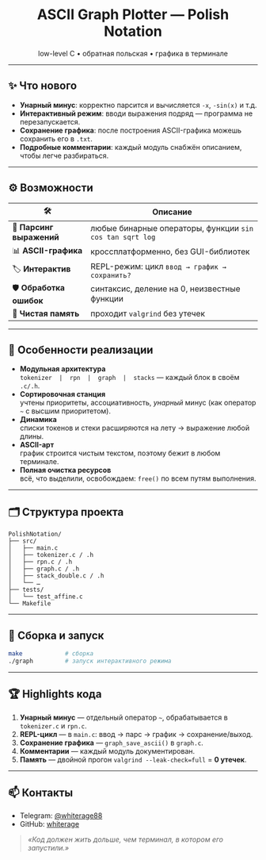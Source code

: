<h1 align="center">ASCII Graph Plotter — Polish Notation</h1>
<p align="center">
  low-level C&nbsp;• обратная польская • графика в терминале
</p>

---

## ✨ Что нового
- **Унарный минус**: корректно парсится и вычисляется `-x`, `-sin(x)` и т.д.  
- **Интерактивный режим**: вводи выражения подряд — программа не перезапускается.  
- **Сохранение графика**: после построения ASCII-графика можешь сохранить его в `.txt`.  
- **Подробные комментарии**: каждый модуль снабжён описанием, чтобы легче разбираться.

---

## ⚙️ Возможности
| 🛠 | Описание |
|----|----------|
| 📐 **Парсинг выражений** | любые бинарные операторы, функции `sin cos tan sqrt log` |
| 📊 **ASCII-графика**     | кроссплатформенно, без GUI-библиотек |
| 🏷 **Интерактив**        | REPL-режим: цикл `ввод → график → сохранить?` |
| 🛡 **Обработка ошибок**  | синтаксис, деление на 0, неизвестные функции |
| 🧹 **Чистая память**     | проходит `valgrind` без утечек |

---

## 🔑 Особенности реализации
- **Модульная архитектура**  
  `tokenizer  |  rpn  |  graph  |  stacks` — каждый блок в своём `.c/.h`.
- **Сортировочная станция**  
  учтены приоритеты, ассоциативность, _унарный_ минус (как оператор `~` с высшим приоритетом).
- **Динамика**  
  списки токенов и стеки расширяются на лету → выражение любой длины.
- **ASCII-арт**  
  график строится чистым текстом, поэтому бежит в любом терминале.
- **Полная очистка ресурсов**  
  всё, что выделили, освобождаем: `free()` по всем путям выполнения.

---

## 🗂 Структура проекта
```
PolishNotation/
├── src/
│   ├── main.c
│   ├── tokenizer.c / .h
│   ├── rpn.c / .h
│   ├── graph.c / .h
│   ├── stack_double.c / .h
│   └── …
├── tests/
│   └── test_affine.c
└── Makefile
```

---

## 🚀 Сборка и запуск
```bash
make            # сборка
./graph         # запуск интерактивного режима
```

---

## 🏆 Highlights кода
1. **Унарный минус** — отдельный оператор `~`, обрабатывается в `tokenizer.c` и `rpn.c`.
2. **REPL-цикл** — в `main.c`: ввод → парс → график → сохранение/выход.
3. **Сохранение графика** — `graph_save_ascii()` в `graph.c`.
4. **Комментарии** — каждый модуль документирован.
5. **Память** — двойной прогон `valgrind --leak-check=full` = **0 утечек**.

---

## 📫 Контакты
- Telegram: [@whiterage88](https://t.me/whiterage)
- GitHub: [whiterage](https://github.com/whiterage)

> _«Код должен жить дольше, чем терминал, в котором его запустили.»_